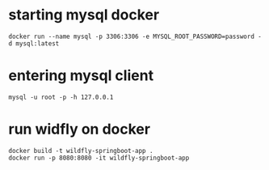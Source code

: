 # starting mysql docker
```
docker run --name mysql -p 3306:3306 -e MYSQL_ROOT_PASSWORD=password -d mysql:latest
```

# entering mysql client
```
mysql -u root -p -h 127.0.0.1
```

# run widfly on docker
```
docker build -t wildfly-springboot-app .
docker run -p 8080:8080 -it wildfly-springboot-app
```
